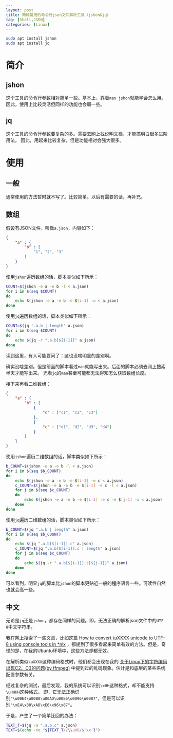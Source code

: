 ```yaml
---
layout: post
title: 两种常用的命令行json文件解析工具（jshon&jq）
tag: [Shell,JSON]
categories: [Linux]
---
```


<!--break-->

```bash
sudo apt install jshon
sudo apt install jq
```

# 简介

## jshon

这个工具的命令行参数相对简单一些。基本上，靠着`man jshon`就能学会怎么用。
因此，使用上比较灵活但同样的功能也会弱一些。

## jq

这个工具的命令行参数要复杂的多。需要去网上找说明文档，才能搞明白很多进阶用法。
因此，用起来比较复杂，但是功能相对会强大很多。

# 使用

## 一般

通常使用的方法暂时就不写了。比较简单。以后有需要的话，再补充。

## 数组

假设有JSON文件，叫做`a.json`，内容如下：

```json
{
    "a" : {
        "b" : [
            "1", "2", "3"
        ]
    }
}
```

使用`jshon`遍历数组的话，脚本类似如下所示：

```bash
COUNT=$(jshon -e a -e b -l < a.json)
for i in $(seq $COUNT)
do
    echo $(jshon -e a -e b -e $[i-1] -u < a.json)
done
```

使用`jq`遍历数组的话，脚本类似如下所示：

```bash
COUNT=$(jq '.a.b | length' a.json)
for i in $(seq $COUNT)
do
    echo $(jq -r ".a.b[$[i-1]]" a.json)
done
```

读到这里，有人可能要问了：这也没啥明显的差别啊。

确实没啥差别。但是前面的脚本看过`man`就能写出来。后面的脚本必须去网上搜索半天才能写出来。
光看`jq`的`man`甚至可能都无法得知怎么获取数组长度。

接下来再看二维数组：

```json
{
    "a" : {
        "b" : [
            {
                "c" : ["c1", "c2", "c3"]
            },
            {
                "c" : ["d1", "d2", "d3", "d4"]
            }
        ]
    }
}
```

使用`jshon`遍历二维数组的话，脚本类似如下所示：

```bash
b_COUNT=$(jshon -e a -e b -l < a.json)
for i in $(seq $b_COUNT)
do
    echo $(jshon -e a -e b -e $[i-1] -e c < a.json)
    c_COUNT=$(jshon -e a -e b -e $[i-1] -e c -l < a.json)
    for j in $(seq $c_COUNT)
    do
        echo $(jshon -e a -e b -e $[i-1] -e c -e $[j-1] -u < a.json)
    done
done
```

使用`jq`遍历二维数组的话，脚本类似如下所示：

```bash
b_COUNT=$(jq ".a.b | length" a.json)
for i in $(seq $b_COUNT)
do
    echo $(jq ".a.b[$[i-1]].c" a.json)
    c_COUNT=$(jq ".a.b[$[i-1]].c | length" a.json)
    for j in $(seq $c_COUNT)
    do
        echo $(jq -r ".a.b[$[i-1]].c[$[j-1]]" a.json)
    done
done
```

可以看到，明显`jq`的脚本比`jshon`的脚本更贴近一般的程序语言一些。可读性自然也就会高一些。

## 中文

无论是`jq`还是`jshon`，都存在同样的问题。即，无法正确的解析json文件中的`UTF-8`中文字符串。

我在网上搜索了一些文章，比如这篇 [How to convert \\uXXXX unicode to UTF-8 using console tools in \*nix](https://www.gangofcoders.net/solution/how-to-convert-uxxxx-unicode-to-utf-8-using-console-tools-in-nix/) ，都提到了很多看起来简单有效的方法。但是，奇怪的是，在我的Ubuntu环境中，这些方法却都无效。

在解析类似`\uXXXX`这种编码格式时，他们都会出现在我的 [关于Linux下的字符编码出现C2、C3的问题(by ffmpeg)](ffmpeg-c2c3-bug) 中提到过的乱码现象。估计是和底层的某些系统配置参数有关。

经过复杂的测试，最后发现，我的系统可以识别`\xHH`这种格式，却不能支持`\uHHHH`这种格式。
即，它无法正确识别`"\u00E4\u00B8\u00AD\u00E6\u0096\u0087"`，但是可以识别`"\xE4\xB8\xAD\xE6\x96\x87"`。

于是，产生了一个简单迂回的办法：

```bash
TEXT_T=$(jq -a ".a.b.c" a.json)
TEXT=$(echo -ne "${TEXT_T//\\u00/$'\x'}")
```
